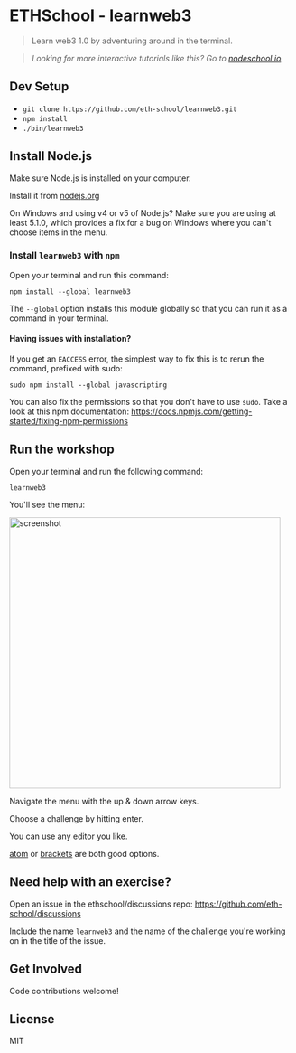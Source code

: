 # ETHSchool - learnweb3

> Learn web3 1.0 by adventuring around in the terminal.

> _Looking for more interactive tutorials like this? Go to [nodeschool.io](http://nodeschool.io)._

## Dev Setup

- ```git clone https://github.com/eth-school/learnweb3.git```
- ```npm install```
- ```./bin/learnweb3```


## Install Node.js

Make sure Node.js is installed on your computer.

Install it from [nodejs.org](https://nodejs.org/)

On Windows and using v4 or v5 of Node.js? Make sure you are using at least 5.1.0, which provides a fix for a bug on Windows where you can't choose items in the menu.

### Install `learnweb3` with `npm`

Open your terminal and run this command:

```
npm install --global learnweb3
```

The `--global` option installs this module globally so that you can run it as a command in your terminal.

#### Having issues with installation?

If you get an `EACCESS` error, the simplest way to fix this is to rerun the command, prefixed with sudo:

```
sudo npm install --global javascripting
```

You can also fix the permissions so that you don't have to use `sudo`. Take a look at this npm documentation:
https://docs.npmjs.com/getting-started/fixing-npm-permissions

## Run the workshop

Open your terminal and run the following command:

```
learnweb3
```

You'll see the menu:

<img width="480" alt="screenshot" src="https://user-images.githubusercontent.com/1683736/48646678-8f769380-e9b7-11e8-96f8-5d8bfdec0f47.png">

Navigate the menu with the up & down arrow keys.

Choose a challenge by hitting enter.

You can use any editor you like.

[atom](http://atom.io) or [brackets](http://brackets.io/) are both good options.

## Need help with an exercise?

Open an issue in the ethschool/discussions repo: https://github.com/eth-school/discussions

Include the name `learnweb3` and the name of the challenge you're working on in the title of the issue.

## Get Involved

Code contributions welcome!

## License

MIT
